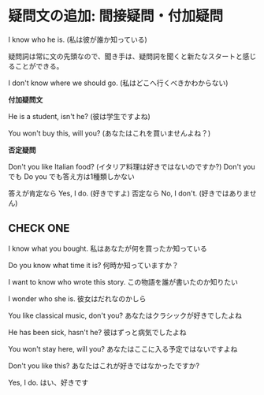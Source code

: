 # 疑問文の追加: 間接疑問・付加疑問

I know who he is. (私は彼が誰か知っている)

疑問詞は常に文の先頭なので、聞き手は、疑問詞を聞くと新たなスタートと感じることができる。

I don't know where we should go. (私はどこへ行くべきかわからない)

__付加疑問文__

He is a student, isn't he? (彼は学生ですよね)

You won't buy this, will you? (あなたはこれを買いませんよね？)


__否定疑問__

Don't you like Italian food?
(イタリア料理は好きではないのですか?)
Don't you でも Do you でも答え方は1種類しかない

  答えが肯定なら Yes, I do. (好きですよ)
  否定なら No, I don't. (好きではありません)


## CHECK ONE

I know what you bought.
私はあなたが何を買ったか知っている

Do you know what time it is?
何時か知っていますか？

I want to know who wrote this story.
この物語を誰が書いたのか知りたい

I wonder who she is.
彼女はだれなのかしら

You like classical music, don't you?
あなたはクラシックが好きでしたよね

He has been sick, hasn't he?
彼はずっと病気でしたよね

You won't stay here, will you?
あなたはここに入る予定ではないですよね

Don't you like this?
あなたはこれが好きではなかったですか?

Yes, I do.
はい、好きです

